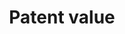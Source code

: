 ---
layout: default
description: Updated Mar 19, 2014 by Noah Stoffman
location: https://iu.box.com/patents
shortname: patent_value
timeframe: 1926-2010
title: Patent value
uuid: 798f092c-3597-41bb-be5d-e5eb15c2b5d3
---